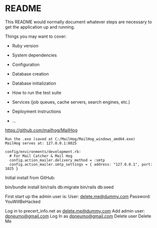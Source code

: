 # README

This README would normally document whatever steps are necessary to get the
application up and running.

Things you may want to cover:

* Ruby version

* System dependencies

* Configuration

* Database creation

* Database initialization

* How to run the test suite

* Services (job queues, cache servers, search engines, etc.)

* Deployment instructions

* ...


https://github.com/mailhog/MailHog
	
	Run the .exe (saved at C:/MailHog/MailHog_windows_amd64.exe)
	MailHog serves at: 127.0.0.1:8025

	config/environments/development.rb:
	  # For Mail Catcher & Mail Hog
	  config.action_mailer.delivery_method = :smtp
	  config.action_mailer.smtp_settings = { address: "127.0.0.1", port: 1025 }


Initial install from GitHub:

bin/bundle install
bin/rails db:migrate
bin/rails db:seed

First start up the admin user is:
	User:     delete.me@dummy.com
	Password: YouWillBeHacked

Log in to precert_info.net as delete.me@dummy.com
Add admin user: dpneumo@gmail.com
Log In as dpneumo@gmail.com
Delete user Delete Me